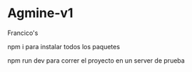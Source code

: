 # Agmine-v1
Francico's

npm i para instalar todos los paquetes

npm run dev para correr el proyecto en un server de prueba

